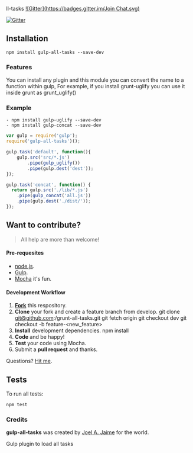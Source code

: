 ll-tasks
[![Gitter](https://badges.gitter.im/Join Chat.svg)](https://gitter.im/jblandino/gulp-all-tasks)

[![Gitter](https://github.com/gulpjs/artwork/blob/master/gulp.png)](https://gitter.im/jblandino/gulp-all-tasks)


## Installation
    npm install gulp-all-tasks --save-dev

### Features
You can install any plugin and this module you can convert the name to a function within gulp, For example, if you install grunt-uglify you can use it inside grunt as grunt_uglify()

### Example
	- npm install gulp-uglify --save-dev
	- npm install gulp-concat --save-dev

```javascript
var gulp = require('gulp');
require('gulp-all-tasks')();

gulp.task('default', function(){
	gulp.src('src/*.js')
		.pipe(gulp_uglify())
		.pipe(gulp.dest('dest'));
});

gulp.task('concat', function() {
  return gulp.src('./lib/*.js')
    .pipe(gulp_concat('all.js'))
    .pipe(gulp.dest('./dist/'));
});
```

## Want to contribute?

> All help are more than welcome!

#### Pre-requesites

 - [node.js](http://nodejs.org/).
 - [Gulp](http://gulpjs.com/).
 - [Mocha](http://mochajs.org/) it's fun.

#### Development Workflow

 1. **[Fork](https://github.com/jblandino/gulp-all-tasks/fork)** this respository.
 2. **Clone** your fork and create a feature branch from develop.
        git clone git@github.com:<your-username>/grunt-all-tasks.git
        git fetch origin
        git checkout dev
        git checkout -b feature-<new_feature>
 3. **Install** development dependencies.
        npm install
 4. **Code** and be happy!
 5. **Test** your code using Mocha.
 6. Submit a **pull request** and thanks.

Questions? [Hit me](https://github.com/jblandino/).

## Tests

To run all tests:

    npm test

### Credits

**gulp-all-tasks** was created by [Joel A. Jaime](http://github.com/jblandino) for the world.

Gulp plugin to load all tasks
